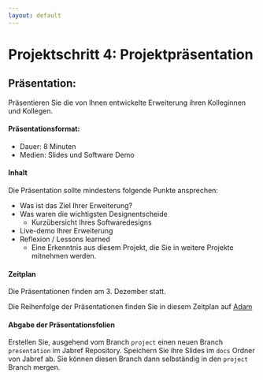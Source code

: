 ```yaml
---
layout: default
---
```

# Projektschritt 4: Projektpräsentation

## Präsentation:
Präsentieren Sie die von Ihnen entwickelte Erweiterung ihren Kolleginnen und Kollegen.

#### Präsentationsformat:

* Dauer: 8 Minuten
* Medien: Slides und Software Demo

#### Inhalt

Die Präsentation sollte mindestens folgende Punkte ansprechen:

* Was ist das Ziel Ihrer Erweiterung? 
* Was waren die wichtigsten Designentscheide
    * Kurzübersicht Ihres Softwaredesigns
* Live-demo Ihrer Erweiterung 
* Reflexion / Lessons learned
    * Eine Erkenntnis aus diesem Projekt, die Sie in weitere Projekte mitnehmen werden.

#### Zeitplan
Die Präsentationen finden am 3. Dezember statt. 

Die Reihenfolge der Präsentationen finden Sie in diesem Zeitplan auf [Adam](https://adam.unibas.ch/goto_adam_file_1928313_download.html) 

#### Abgabe der Präsentationsfolien

Erstellen Sie, ausgehend vom Branch ```project``` einen neuen Branch ```presentation``` im Jabref Repository. Speichern Sie ihre Slides im ```docs``` Ordner von Jabref ab. Sie können diesen Branch dann selbständig in den `project` Branch mergen.





